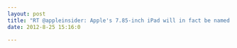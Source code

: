 ```yaml
---
layout: post
title: "RT @appleinsider: Apple's 7.85-inch iPad will in fact be named 'iPad mini' - report http://t.co/uD1NDkJ7"
date: 2012-8-25 15:16:0

---
```



